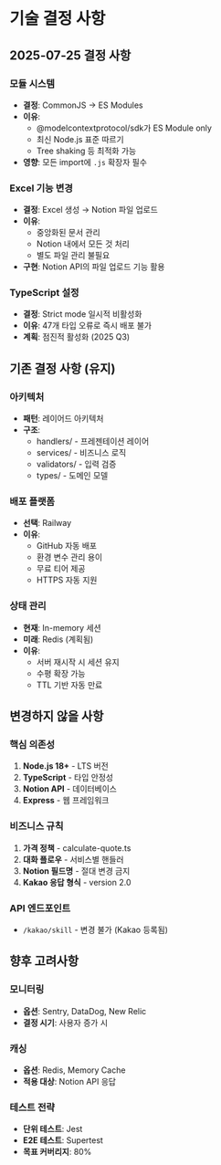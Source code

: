 # 기술 결정 사항

## 2025-07-25 결정 사항

### 모듈 시스템
- **결정**: CommonJS → ES Modules
- **이유**: 
  - @modelcontextprotocol/sdk가 ES Module only
  - 최신 Node.js 표준 따르기
  - Tree shaking 등 최적화 가능
- **영향**: 모든 import에 `.js` 확장자 필수

### Excel 기능 변경
- **결정**: Excel 생성 → Notion 파일 업로드
- **이유**: 
  - 중앙화된 문서 관리
  - Notion 내에서 모든 것 처리
  - 별도 파일 관리 불필요
- **구현**: Notion API의 파일 업로드 기능 활용

### TypeScript 설정
- **결정**: Strict mode 일시적 비활성화
- **이유**: 47개 타입 오류로 즉시 배포 불가
- **계획**: 점진적 활성화 (2025 Q3)

## 기존 결정 사항 (유지)

### 아키텍처
- **패턴**: 레이어드 아키텍처
- **구조**: 
  - handlers/ - 프레젠테이션 레이어
  - services/ - 비즈니스 로직
  - validators/ - 입력 검증
  - types/ - 도메인 모델

### 배포 플랫폼
- **선택**: Railway
- **이유**: 
  - GitHub 자동 배포
  - 환경 변수 관리 용이
  - 무료 티어 제공
  - HTTPS 자동 지원

### 상태 관리
- **현재**: In-memory 세션
- **미래**: Redis (계획됨)
- **이유**: 
  - 서버 재시작 시 세션 유지
  - 수평 확장 가능
  - TTL 기반 자동 만료

## 변경하지 않을 사항

### 핵심 의존성
1. **Node.js 18+** - LTS 버전
2. **TypeScript** - 타입 안정성
3. **Notion API** - 데이터베이스
4. **Express** - 웹 프레임워크

### 비즈니스 규칙
1. **가격 정책** - calculate-quote.ts
2. **대화 플로우** - 서비스별 핸들러
3. **Notion 필드명** - 절대 변경 금지
4. **Kakao 응답 형식** - version 2.0

### API 엔드포인트
- `/kakao/skill` - 변경 불가 (Kakao 등록됨)

## 향후 고려사항

### 모니터링
- **옵션**: Sentry, DataDog, New Relic
- **결정 시기**: 사용자 증가 시

### 캐싱
- **옵션**: Redis, Memory Cache
- **적용 대상**: Notion API 응답

### 테스트 전략
- **단위 테스트**: Jest
- **E2E 테스트**: Supertest
- **목표 커버리지**: 80%